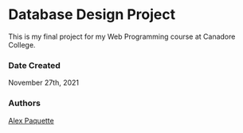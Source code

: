 # Database Design Project
This is my final project for my Web Programming course at Canadore College.

### Date Created
November 27th, 2021

### Authors
[Alex Paquette](https://github.com/apaquette)
